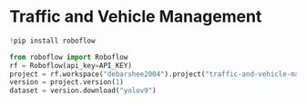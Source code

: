 # Traffic and Vehicle Management

```py
!pip install roboflow

from roboflow import Roboflow
rf = Roboflow(api_key=API_KEY)
project = rf.workspace("debarshee2004").project("traffic-and-vehicle-management")
version = project.version(1)
dataset = version.download("yolov9")
```
